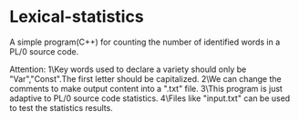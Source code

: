 # Lexical-statistics
A simple program(C++) for counting the number of identified words in a PL/0 source code.

Attention:
1\Key words used to declare a variety should only be "Var","Const".The first letter should be capitalized.
2\We can change the comments to make output content into a ".txt" file.
3\This program is just adaptive to PL/0 source code statistics.
4\Files like "input.txt" can be used to test the statistics results.
